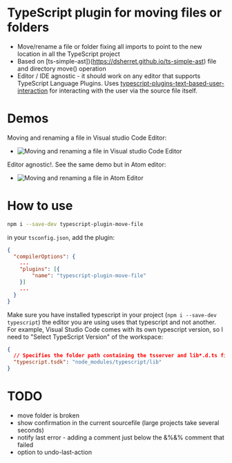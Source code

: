 # TypeScript plugin for moving files or folders

 * Move/rename a file or folder fixing all imports to point to the new location in all the TypeScript project
 * Based on [ts-simple-ast])(https://dsherret.github.io/ts-simple-ast) file and directory move() operation
 * Editor / IDE agnostic - it should work on any editor that supports TypeScript Language Plugins. Uses
   [typescript-plugins-text-based-user-interaction](https://github.com/cancerberoSgx/typescript-plugins-of-mine/tree/master/typescript-plugins-text-based-user-interaction)
   for interacting with the user via the source file itself. 

# Demos

Moving and renaming a file in Visual studio Code Editor: 

 * ![Moving and renaming a file in Visual studio Code Editor](https://github.com/cancerberoSgx/typescript-plugins-of-mine/blob/master/typescript-plugin-move-file/doc-assets/vs-code-move-file.gif?raw=true?p=.gif)

Editor agnostic!. See the same demo but in Atom editor: 
 
 * ![Moving and renaming a file in Atom 
   Editor](https://github.com/cancerberoSgx/typescript-plugins-of-mine/blob/master/typescript-plugin-move-file/doc-assets/atom-move-file.gif?raw=true?p=.gif)




# How to use

```sh
npm i --save-dev typescript-plugin-move-file
```

in your `tsconfig.json`, add the plugin: 

```json
{
  "compilerOptions": {
    ...
    "plugins": [{
        "name": "typescript-plugin-move-file"
    }]
    ...
  }
}
```

Make sure you have installed typescript in your project (`npm i --save-dev typescript`) the editor you are
using uses that typescript and not another. For example, Visual Studio Code comes with its own typescript
version, so I need to "Select TypeScript Version" of the workspace: 

```json
{
  // Specifies the folder path containing the tsserver and lib*.d.ts files to use.
  "typescript.tsdk": "node_modules/typescript/lib"
}
```



# TODO
 * move folder is broken
 * show confirmation in the current sourcefile (large projects take several seconds)
 * notify last error - adding a comment just below the &%&% comment that failed
 * option to undo-last-action